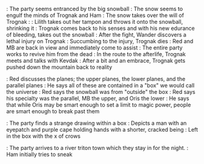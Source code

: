 : The party seems entranced by the big snowball
	: The snow seems to engulf the minds of Trognak and Ham
	: The snow takes over the will of Trognak
	: 
	: Lilith takes out her tampon and throws it onto the snowball, shrinking it
	: Trognak comes back to his senses and with his new edurance of bleeding, takes out the snowball
: After the fight, Wander discovers a lethal injury on Trognak
	: Succumbing to the injury, Trognak dies
	: Red and MB are back in view and immediately come to assist
	: The entire party works to revive him from the dead
: In the route to the afterlife, Trognak meets and talks with Kevdak
	: After a bit and an embrace, Trognak gets pushed down the mountain back to reality

: Red discusses the planes; the upper planes, the lower planes, and the parallel planes
	: He says all of these are contained in a "box" we would call the universe
		: Red says the snowball was from "outside" the box
	: Red says his specialty was the parallel, MB the upper, and Oris the lower
	: He says that while Oris may be smart enough to set a limit to magic power, people are smart enough to break past them

: The party finds a strange drawing within a box
	: Depicts a man with an eyepatch and purple cape holding hands with a shorter, cracked being
	: Left in the box with the x of crows
	
: The party arrives to a river triton town which they stay in for the night.
	: Ham initially tries to sneak 